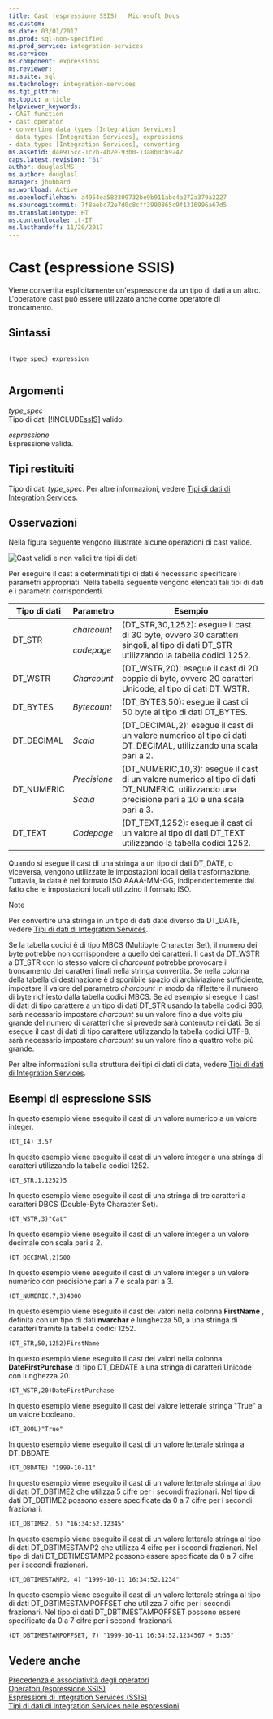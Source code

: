 ```yaml
---
title: Cast (espressione SSIS) | Microsoft Docs
ms.custom: 
ms.date: 03/01/2017
ms.prod: sql-non-specified
ms.prod_service: integration-services
ms.service: 
ms.component: expressions
ms.reviewer: 
ms.suite: sql
ms.technology: integration-services
ms.tgt_pltfrm: 
ms.topic: article
helpviewer_keywords:
- CAST function
- cast operator
- converting data types [Integration Services]
- data types [Integration Services], expressions
- data types [Integration Services], converting
ms.assetid: d4e915cc-1c7b-4b2e-93b0-13a8b0cb9242
caps.latest.revision: "61"
author: douglaslMS
ms.author: douglasl
manager: jhubbard
ms.workload: Active
ms.openlocfilehash: a4954ea582309732be9b911abc4a272a379a2227
ms.sourcegitcommit: 7f8aebc72e7d0c8cff3990865c9f1316996a67d5
ms.translationtype: HT
ms.contentlocale: it-IT
ms.lasthandoff: 11/20/2017
---
```

# <a name="cast-ssis-expression"></a>Cast (espressione SSIS)
  Viene convertita esplicitamente un'espressione da un tipo di dati a un altro. L'operatore cast può essere utilizzato anche come operatore di troncamento.  
  
## <a name="syntax"></a>Sintassi  
  
```  
  
(type_spec) expression  
  
```  
  
## <a name="arguments"></a>Argomenti  
 *type_spec*  
 Tipo di dati [!INCLUDE[ssIS](../../includes/ssis-md.md)] valido.  
  
 *espressione*  
 Espressione valida.  
  
## <a name="result-types"></a>Tipi restituiti  
 Tipo di dati *type_spec*. Per altre informazioni, vedere [Tipi di dati di Integration Services](../../integration-services/data-flow/integration-services-data-types.md).  
  
## <a name="remarks"></a>Osservazioni  
 Nella figura seguente vengono illustrate alcune operazioni di cast valide.  
  
 ![Cast validi e non validi tra tipi di dati](../../integration-services/expressions/media/data-conversion.gif "Cast validi e non validi tra tipi di dati")  
  
 Per eseguire il cast a determinati tipi di dati è necessario specificare i parametri appropriati. Nella tabella seguente vengono elencati tali tipi di dati e i parametri corrispondenti.  
  
|Tipo di dati|Parametro|Esempio|  
|---------------|---------------|-------------|  
|DT_STR|*charcount*<br /><br /> *codepage*|(DT_STR,30,1252): esegue il cast di 30 byte, ovvero 30 caratteri singoli, al tipo di dati DT_STR utilizzando la tabella codici 1252.|  
|DT_WSTR|*Charcount*|(DT_WSTR,20): esegue il cast di 20 coppie di byte, ovvero 20 caratteri Unicode, al tipo di dati DT_WSTR.|  
|DT_BYTES|*Bytecount*|(DT_BYTES,50): esegue il cast di 50 byte al tipo di dati DT_BYTES.|  
|DT_DECIMAL|*Scala*|(DT_DECIMAL,2): esegue il cast di un valore numerico al tipo di dati DT_DECIMAL, utilizzando una scala pari a 2.|  
|DT_NUMERIC|*Precisione*<br /><br /> *Scala*|(DT_NUMERIC,10,3): esegue il cast di un valore numerico al tipo di dati DT_NUMERIC, utilizzando una precisione pari a 10 e una scala pari a 3.|  
|DT_TEXT|*Codepage*|(DT_TEXT,1252): esegue il cast di un valore al tipo di dati DT_TEXT utilizzando la tabella codici 1252.|  
  
 Quando si esegue il cast di una stringa a un tipo di dati DT_DATE, o viceversa, vengono utilizzate le impostazioni locali della trasformazione. Tuttavia, la data è nel formato ISO AAAA-MM-GG, indipendentemente dal fatto che le impostazioni locali utilizzino il formato ISO.  
  
> [!NOTE]  
>  Per convertire una stringa in un tipo di dati date diverso da DT_DATE, vedere [Tipi di dati di Integration Services](../../integration-services/data-flow/integration-services-data-types.md).  
  
 Se la tabella codici è di tipo MBCS (Multibyte Character Set), il numero dei byte potrebbe non corrispondere a quello dei caratteri. Il cast da DT_WSTR a DT_STR con lo stesso valore di *charcount* potrebbe provocare il troncamento dei caratteri finali nella stringa convertita. Se nella colonna della tabella di destinazione è disponibile spazio di archiviazione sufficiente, impostare il valore del parametro *charcount* in modo da riflettere il numero di byte richiesto dalla tabella codici MBCS. Se ad esempio si esegue il cast di dati di tipo carattere a un tipo di dati DT_STR usando la tabella codici 936, sarà necessario impostare *charcount* su un valore fino a due volte più grande del numero di caratteri che si prevede sarà contenuto nei dati. Se si esegue il cast di dati di tipo carattere utilizzando la tabella codici UTF-8, sarà necessario impostare *charcount* su un valore fino a quattro volte più grande.  
  
 Per altre informazioni sulla struttura dei tipi di dati di data, vedere [Tipi di dati di Integration Services](../../integration-services/data-flow/integration-services-data-types.md).  
  
## <a name="ssis-expression-examples"></a>Esempi di espressione SSIS  
 In questo esempio viene eseguito il cast di un valore numerico a un valore integer.  
  
```  
(DT_I4) 3.57  
```  
  
 In questo esempio viene eseguito il cast di un valore integer a una stringa di caratteri utilizzando la tabella codici 1252.  
  
```  
(DT_STR,1,1252)5  
```  
  
 In questo esempio viene eseguito il cast di una stringa di tre caratteri a caratteri DBCS (Double-Byte Character Set).  
  
```  
(DT_WSTR,3)"Cat"  
```  
  
 In questo esempio viene eseguito il cast di un valore integer a un valore decimale con scala pari a 2.  
  
```  
(DT_DECIMAl,2)500  
```  
  
 In questo esempio viene eseguito il cast di un valore integer a un valore numerico con precisione pari a 7 e scala pari a 3.  
  
```  
(DT_NUMERIC,7,3)4000  
```  
  
 In questo esempio viene eseguito il cast dei valori nella colonna **FirstName** , definita con un tipo di dati **nvarchar** e lunghezza 50, a una stringa di caratteri tramite la tabella codici 1252.  
  
```  
(DT_STR,50,1252)FirstName  
```  
  
 In questo esempio viene eseguito il cast dei valori nella colonna **DateFirstPurchase** di tipo DT_DBDATE a una stringa di caratteri Unicode con lunghezza 20.  
  
```  
(DT_WSTR,20)DateFirstPurchase  
```  
  
 In questo esempio viene eseguito il cast del valore letterale stringa "True" a un valore booleano.  
  
```  
(DT_BOOL)"True"  
```  
  
 In questo esempio viene eseguito il cast di un valore letterale stringa a DT_DBDATE.  
  
```  
(DT_DBDATE) "1999-10-11"  
```  
  
 In questo esempio viene eseguito il cast di un valore letterale stringa al tipo di dati DT_DBTIME2 che utilizza 5 cifre per i secondi frazionari. Nel tipo di dati DT_DBTIME2 possono essere specificate da 0 a 7 cifre per i secondi frazionari.  
  
```  
(DT_DBTIME2, 5) "16:34:52.12345"  
```  
  
 In questo esempio viene eseguito il cast di un valore letterale stringa al tipo di dati DT_DBTIMESTAMP2 che utilizza 4 cifre per i secondi frazionari. Nel tipo di dati DT_DBTIMESTAMP2 possono essere specificate da 0 a 7 cifre per i secondi frazionari.  
  
```  
(DT_DBTIMESTAMP2, 4) "1999-10-11 16:34:52.1234"  
```  
  
 In questo esempio viene eseguito il cast di un valore letterale stringa al tipo di dati DT_DBTIMESTAMPOFFSET che utilizza 7 cifre per i secondi frazionari. Nel tipo di dati DT_DBTIMESTAMPOFFSET possono essere specificate da 0 a 7 cifre per i secondi frazionari.  
  
```  
(DT_DBTIMESTAMPOFFSET, 7) "1999-10-11 16:34:52.1234567 + 5:35"  
```  
  
## <a name="see-also"></a>Vedere anche  
 [Precedenza e associatività degli operatori](../../integration-services/expressions/operator-precedence-and-associativity.md)   
 [Operatori &#40;espressione SSIS&#41;](../../integration-services/expressions/operators-ssis-expression.md)   
 [Espressioni di Integration Services &#40;SSIS&#41;](../../integration-services/expressions/integration-services-ssis-expressions.md)   
 [Tipi di dati di Integration Services nelle espressioni](../../integration-services/expressions/integration-services-data-types-in-expressions.md)  
  
  
